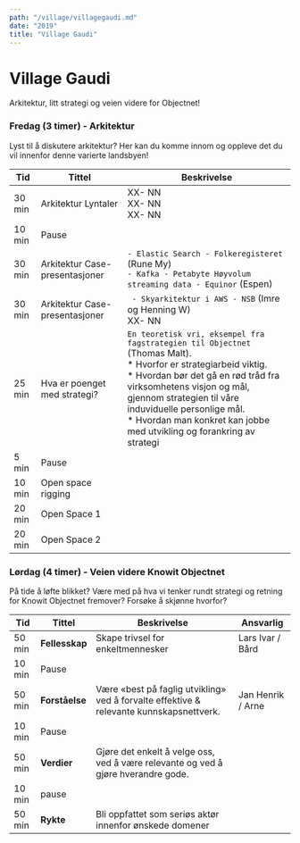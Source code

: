 ```yaml
---
path: "/village/villagegaudi.md"
date: "2019"
title: "Village Gaudi"
---
```

# Village Gaudi

Arkitektur, litt strategi og veien videre for Objectnet!


### Fredag (3 timer) - Arkitektur

Lyst til å diskutere arkitektur? Her kan du komme innom og oppleve det du vil innenfor denne varierte landsbyen!

| Tid | Tittel | Beskrivelse | 
| ------ | ------ | ------ |
| 30 min | Arkitektur Lyntaler | XX- NN <br> XX- NN <br> XX- NN <br> |
| 10 min | Pause |
| 30 min | Arkitektur Case-presentasjoner | `- Elastic Search - Folkeregisteret` (Rune My) <br> `- Kafka - Petabyte Høyvolum streaming data - Equinor` (Espen) |
| 30 min | Arkitektur Case-presentasjoner | ` - Skyarkitektur i AWS - NSB` (Imre og Henning W) <br> XX- NN <br> |
| 25 min | Hva er poenget med strategi? | `En teoretisk vri, eksempel fra fagstrategien til Objectnet` (Thomas Malt). <br> * Hvorfor er strategiarbeid viktig. <br> * Hvordan bør det gå en rød tråd fra virksomhetens visjon og mål, gjennom strategien til våre induviduelle personlige mål. <br> * Hvordan man konkret kan jobbe med utvikling og forankring av strategi |
| 5 min | Pause |
| 10 min | Open space rigging |
| 20 min | Open Space 1 |
| 20 min | Open Space 2 |

### Lørdag (4 timer) - Veien videre Knowit Objectnet
På tide å løfte blikket? Være med på hva vi tenker rundt strategi og retning for Knowit Objectnet fremover? Forsøke å skjønne hvorfor?

| Tid | Tittel | Beskrivelse | Ansvarlig |
| ------ | ------ | ------ | ------ |
| 50 min | **Fellesskap** | Skape trivsel for enkeltmennesker | Lars Ivar / Bård |
| 10 min | Pause | | |
| 50 min | **Forståelse** | Være «best på faglig utvikling» ved å forvalte effektive & relevante kunnskapsnettverk. | Jan Henrik / Arne |
| 10 min | Pause | | |
| 50 min | **Verdier** | Gjøre det enkelt å velge oss, ved å være relevante og ved å gjøre hverandre gode. | |
| 10 min | pause | | |
| 50 min | **Rykte** | Bli oppfattet som seriøs aktør innenfor ønskede domener | |